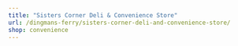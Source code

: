 ```yaml
---
title: "Sisters Corner Deli & Convenience Store"
url: /dingmans-ferry/sisters-corner-deli-and-convenience-store/
shop: convenience
---
```

